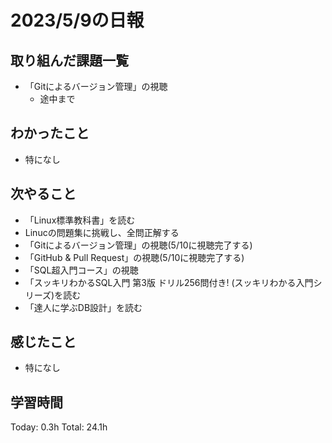# 2023/5/9の日報
## 取り組んだ課題一覧
* 「Gitによるバージョン管理」の視聴
    * 途中まで
## わかったこと
* 特になし
## 次やること
* 「Linux標準教科書」を読む
* Linucの問題集に挑戦し、全問正解する
* 「Gitによるバージョン管理」の視聴(5/10に視聴完了する)
* 「GitHub & Pull Request」の視聴(5/10に視聴完了する)
* 「SQL超入門コース」の視聴
* 「スッキリわかるSQL入門 第3版 ドリル256問付き! (スッキリわかる入門シリーズ)を読む
* 「達人に学ぶDB設計」を読む
## 感じたこと
* 特になし
## 学習時間
Today: 0.3h
Total: 24.1h